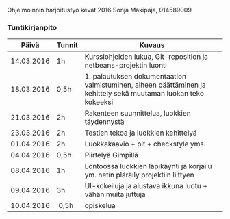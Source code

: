 Ohjelmoinnin harjoitustyö kevät 2016
Sonja Mäkipaja, 014589009

### Tuntikirjanpito
Päivä | Tunnit | Kuvaus
--------------- | ----- | ------
14.03.2016 | 1h | Kurssiohjeiden lukua, Git-reposition ja netbeans-projektin luonti
18.03.2016 | 0,5h | 1. palautuksen dokumentaation valmistuminen, aiheen päättäminen ja kehittely sekä muutaman luokan teko kokeeksi
21.03.2016 | 2h | Rakenteen suunnittelua, luokkien täydennystä
23.03.2016 | 2h | Testien tekoa ja luokkien kehittelyä
01.04.2016 | 2h | Luokkakaavio + pit + checkstyle yms.
04.04.2016 | 0,5h | Piirtelyä Gimpillä
08.04.2016 | 1h | Lontoossa luokkien läpikäynti ja korjailu ym. netin pläräily projektiin liittyen
09.04.2016 | 3h | UI-kokeiluja ja alustava ikkuna luotu + vähän muita juttuja
10.04.2016 | 0,5h | opiskelua

